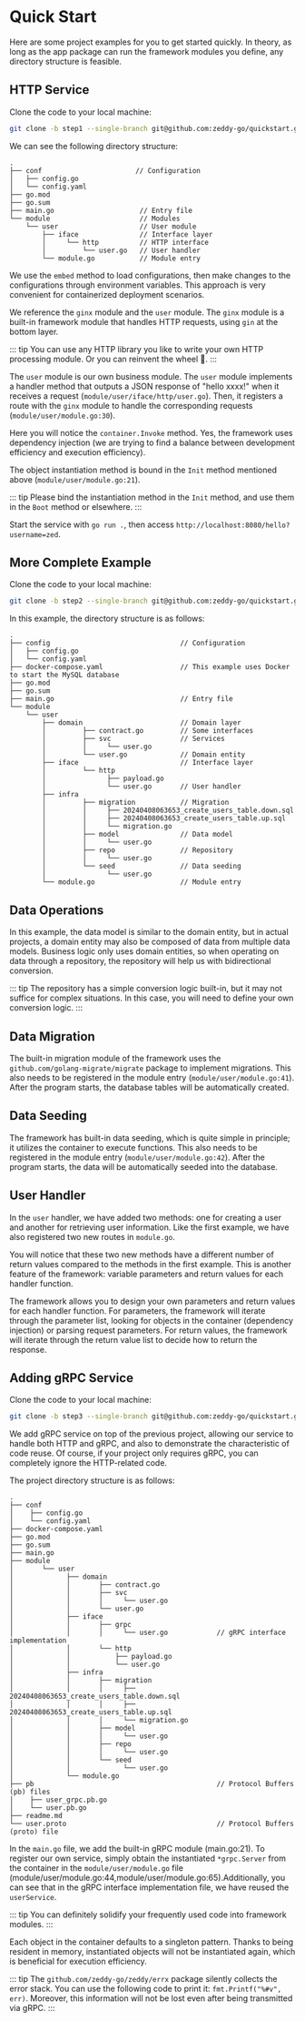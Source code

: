 # Quick Start
Here are some project examples for you to get started quickly. In theory, as long as the app package can run the framework modules you define, any directory structure is feasible.

## HTTP Service
Clone the code to your local machine:
```bash
git clone -b step1 --single-branch git@github.com:zeddy-go/quickstart.git
```
We can see the following directory structure:
```
.
├── conf                       // Configuration
│   ├── config.go
│   └── config.yaml
├── go.mod
├── go.sum
├── main.go                     // Entry file
└── module                      // Modules
    └── user                    // User module
        ├── iface               // Interface layer
        │     └── http          // HTTP interface
        │         └── user.go   // User handler
        └── module.go           // Module entry
```
We use the `embed` method to load configurations, then make changes to the configurations through environment variables. This approach is very convenient for containerized deployment scenarios.

We reference the `ginx` module and the `user` module. The `ginx` module is a built-in framework module that handles HTTP requests, using `gin` at the bottom layer.

::: tip
You can use any HTTP library you like to write your own HTTP processing module. Or you can reinvent the wheel :100:.
:::

The `user` module is our own business module. The `user` module implements a handler method that outputs a JSON response of "hello xxxx!" when it receives a request (`module/user/iface/http/user.go`). Then, it registers a route with the `ginx` module to handle the corresponding requests (`module/user/module.go:30`).

Here you will notice the `container.Invoke` method. Yes, the framework uses dependency injection (we are trying to find a balance between development efficiency and execution efficiency).

The object instantiation method is bound in the `Init` method mentioned above (`module/user/module.go:21`).

::: tip
Please bind the instantiation method in the `Init` method, and use them in the `Boot` method or elsewhere.
:::

Start the service with `go run .`, then access `http://localhost:8080/hello?username=zed`.

## More Complete Example
Clone the code to your local machine:
```bash
git clone -b step2 --single-branch git@github.com:zeddy-go/quickstart.git
```
In this example, the directory structure is as follows:
```
.
├── config                                // Configuration
│   ├── config.go
│   └── config.yaml
├── docker-compose.yaml                   // This example uses Docker to start the MySQL database
├── go.mod
├── go.sum
├── main.go                               // Entry file
└── module
    └── user
        ├── domain                        // Domain layer
        │         ├── contract.go         // Some interfaces
        │         ├── svc                 // Services
        │         │     └── user.go
        │         └── user.go             // Domain entity
        ├── iface                         // Interface layer
        │         └── http
        │               ├── payload.go
        │               └── user.go       // User handler
        ├── infra
        │         ├── migration           // Migration
        │         │     ├── 20240408063653_create_users_table.down.sql
        │         │     ├── 20240408063653_create_users_table.up.sql
        │         │     └── migration.go
        │         ├── model               // Data model
        │         │     └── user.go
        │         ├── repo                // Repository
        │         │     └── user.go
        │         └── seed                // Data seeding
        │               └── user.go
        └── module.go                     // Module entry
```

## Data Operations

In this example, the data model is similar to the domain entity, but in actual projects, a domain entity may also be composed of data from multiple data models. Business logic only uses domain entities, so when operating on data through a repository, the repository will help us with bidirectional conversion.

::: tip
The repository has a simple conversion logic built-in, but it may not suffice for complex situations. In this case, you will need to define your own conversion logic.
:::

## Data Migration

The built-in migration module of the framework uses the `github.com/golang-migrate/migrate` package to implement migrations. This also needs to be registered in the module entry (`module/user/module.go:41`). After the program starts, the database tables will be automatically created.

## Data Seeding

The framework has built-in data seeding, which is quite simple in principle; it utilizes the container to execute functions. This also needs to be registered in the module entry (`module/user/module.go:42`). After the program starts, the data will be automatically seeded into the database.

## User Handler

In the `user` handler, we have added two methods: one for creating a user and another for retrieving user information. Like the first example, we have also registered two new routes in `module.go`.

You will notice that these two new methods have a different number of return values compared to the methods in the first example. This is another feature of the framework: variable parameters and return values for each handler function.

The framework allows you to design your own parameters and return values for each handler function. For parameters, the framework will iterate through the parameter list, looking for objects in the container (dependency injection) or parsing request parameters. For return values, the framework will iterate through the return value list to decide how to return the response.

## Adding gRPC Service

Clone the code to your local machine:
```bash
git clone -b step3 --single-branch git@github.com:zeddy-go/quickstart.git
```
We add gRPC service on top of the previous project, allowing our service to handle both HTTP and gRPC, and also to demonstrate the characteristic of code reuse. Of course, if your project only requires gRPC, you can completely ignore the HTTP-related code.

The project directory structure is as follows:
```
.
├── conf
│    ├── config.go
│    └── config.yaml
├── docker-compose.yaml
├── go.mod
├── go.sum
├── main.go
├── module
│       └── user
│             ├── domain
│             │       ├── contract.go
│             │       ├── svc
│             │       │     └── user.go
│             │       └── user.go
│             ├── iface
│             │       ├── grpc
│             │       │     └── user.go            // gRPC interface implementation
│             │       └── http
│             │           ├── payload.go
│             │           └── user.go
│             ├── infra
│             │       ├── migration
│             │       │     ├── 20240408063653_create_users_table.down.sql
│             │       │     ├── 20240408063653_create_users_table.up.sql
│             │       │     └── migration.go
│             │       ├── model
│             │       │     └── user.go
│             │       ├── repo
│             │       │     └── user.go
│             │       └── seed
│             │             └── user.go
│             └── module.go
├── pb                                             // Protocol Buffers (pb) files
│    ├── user_grpc.pb.go
│    └── user.pb.go
├── readme.md
└── user.proto                                     // Protocol Buffers (proto) file
```
In the `main.go` file, we add the built-in gRPC module (main.go:21). To register our own service, simply obtain the instantiated `*grpc.Server` from the container in the `module/user/module.go` file (module/user/module.go:44,module/user/module.go:65).Additionally, you can see that in the gRPC interface implementation file, we have reused the `userService`.

::: tip
You can definitely solidify your frequently used code into framework modules.
:::

Each object in the container defaults to a singleton pattern. Thanks to being resident in memory, instantiated objects will not be instantiated again, which is beneficial for execution efficiency.

::: tip
The `github.com/zeddy-go/zeddy/errx` package silently collects the error stack. You can use the following code to print it: `fmt.Printf("%#v", err)`. Moreover, this information will not be lost even after being transmitted via gRPC.
:::

